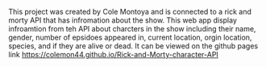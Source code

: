 This project was created by Cole Montoya and is connected to a rick and morty API that has infromation about the show. This web app display infroamtion from teh API about charcters in the show including their name, gender, number of epsidoes appeared in, current location, orgin location, species, and if they are alive or dead. It can be viewed on the github pages link https://colemon44.github.io/Rick-and-Morty-character-API


